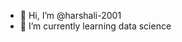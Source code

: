 - 👋 Hi, I’m @harshali-2001 
- 🌱 I’m currently learning data science


<!---
harshali-2001/harshali-2001 is a ✨ special ✨ repository because its `README.md` (this file) appears on your GitHub profile.
You can click the Preview link to take a look at your changes.
--->
